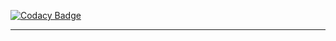 [![Codacy Badge](https://app.codacy.com/project/badge/Grade/c1653045e04e437a87bc02dc756674fd)](https://app.codacy.com/gh/Craevan/RestVoting/dashboard?utm_source=gh&utm_medium=referral&utm_content=&utm_campaign=Badge_grade)

___
